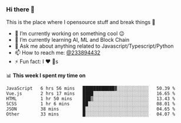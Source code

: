### Hi there 👋

<!--
**a233894432/a233894432** is a ✨ _special_ ✨ repository because its `README.md` (this file) appears on your GitHub profile.

Here are some ideas to get you started:

- 🔭 I’m currently working on ...
- 🌱 I’m currently learning ...
- 👯 I’m looking to collaborate on ...
- 🤔 I’m looking for help with ...
- 💬 Ask me about ...
- 📫 How to reach me: ...
- 😄 Pronouns: ...
- ⚡ Fun fact: ...
-->
 
 
This is the place where I opensource stuff and break things :rofl:

- 🔭 I’m currently working on something cool :wink:
- 🌱 I’m currently learning AI, ML and Block Chain
- 💬 Ask me about anything related to Javascript/Typescript/Python
- 📫 How to reach me: [@233894432](https://twitter.com/233894432)
- ⚡ Fun fact: I :heart: :dog:s

📊 **This week I spent my time on**
<!--START_SECTION:waka-->

```text
JavaScript   6 hrs 56 mins   ████████████▓░░░░░░░░░░░░   50.39 %
Vue.js       2 hrs 17 mins   ████░░░░░░░░░░░░░░░░░░░░░   16.65 %
HTML         1 hr 50 mins    ███▒░░░░░░░░░░░░░░░░░░░░░   13.43 %
SCSS         1 hr 6 mins     ██░░░░░░░░░░░░░░░░░░░░░░░   08.01 %
JSON         38 mins         █░░░░░░░░░░░░░░░░░░░░░░░░   04.65 %
Other        33 mins         █░░░░░░░░░░░░░░░░░░░░░░░░   04.07 %
```

<!--END_SECTION:waka-->
